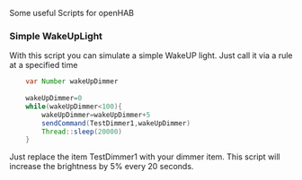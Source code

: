 Some useful Scripts for openHAB

### Simple WakeUpLight

With this script you can simulate a simple WakeUP light. Just call it via a rule at a specified time
```java
    var Number wakeUpDimmer
    
    wakeUpDimmer=0
    while(wakeUpDimmer<100){
    	wakeUpDimmer=wakeUpDimmer+5
    	sendCommand(TestDimmer1,wakeUpDimmer)
    	Thread::sleep(20000)
    }
```
Just replace the item TestDimmer1 with your dimmer item. This script will increase the brightness by 5% every 20 seconds.